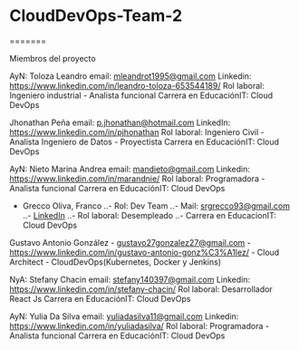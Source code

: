 # CloudDevOps-Team-2


=======


Miembros del proyecto

AyN: Toloza Leandro
email: mleandrot1995@gmail.com
Linkedin: https://www.linkedin.com/in/leandro-toloza-653544189/
Rol laboral: Ingeniero industrial - Analista funcional
Carrera en EducaciónIT: Cloud DevOps

Jhonathan Peña
email: p.jhonathan@hotmail.com
LinkedIn: https://www.linkedin.com/in/pjhonathan
Rol laboral: Ingeniero Civil - Analista Ingeniero de Datos - Proyectista
Carrera en EducaciónIT: Cloud DevOps

AyN: Nieto Marina Andrea
email: mandieto@gmail.com
Linkedin: https://www.linkedin.com/in/marandnie/
Rol laboral: Programadora - Analista funcional
Carrera en EducaciónIT: Cloud DevOps

- Grecco Oliva, Franco
..- Rol: Dev Team
..- Mail: srgrecco93@gmail.com
..- [LinkedIn](https://www.linkedin.com/in/francogrecco)
..- Rol laboral: Desempleado
..- Carrera en EducacionIT: Cloud DevOps

Gustavo Antonio González - gustavo27gonzalez27@gmail.com - https://www.linkedin.com/in/gustavo-antonio-gonz%C3%A1lez/ - Cloud Architect - CloudDevOps(Kubernetes, Docker y Jenkins)

NyA: Stefany Chacin
email: stefany140397@gmail.com
Linkedin: https://www.linkedin.com/in/stefany-chacin/
Rol laboral: Desarrollador React Js
Carrera en EducaciónIT: Cloud DevOps


AyN: Yulia Da Silva
email: yuliadasilva11@gmail.com
Linkedin: https://www.linkedin.com/in/yuliadasilva/
Rol laboral: Programadora - Analista funcional
Carrera en EducaciónIT: Cloud DevOps
